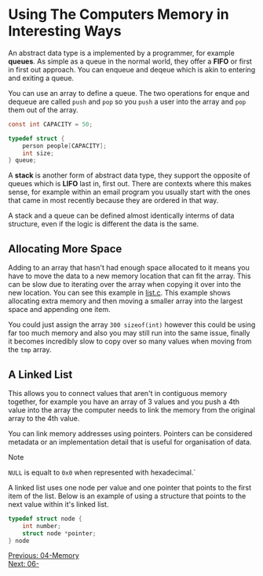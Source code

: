 # Using The Computers Memory in Interesting Ways

An abstract data type is a implemented by a programmer, for example __queues__. As simple as a queue in the normal world, they offer a __FIFO__ or first in first out approach. You can enqueue and deqeue which is akin to entering and exiting a queue. 

You can use an array to define a queue. The two operations for enque and dequeue are called `push` and `pop` so you `push` a user into the array and `pop` them out of the array. 

```c
const int CAPACITY = 50;

typedef struct {
    person people[CAPACITY];
    int size;
} queue;
```

A __stack__ is another form of abstract data type, they support the opposite of queues which is __LIFO__ last in, first out. There are contexts where this makes sense, for example within an email program you usually start with the ones that came in most recently because they are ordered in that way.

A stack and a queue can be defined almost identically interms of data structure, even if the logic is different the data is the same.

## Allocating More Space

Adding to an array that hasn't had enough space allocated to it means you have to move the data to a new memory location that can fit the array. This can be slow due to iterating over the array when copying it over into the new location. You can see this example in [list.c](./list.c). This example shows allocating extra memory and then moving a smaller array into the largest space and appending one item.

You could just assign the array `300 sizeof(int)` however this could be using far too much memory and also you may still run into the same issue, finally it becomes incredibly slow to copy over so many values when moving from the `tmp` array.

## A Linked List

This allows you to connect values that aren't in contiguous memory together, for example you have an array of 3 values and you push a 4th value into the array the computer needs to link the memory from the original array to the 4th value.

You can link memory addresses using pointers. Pointers can be considered metadata or an implementation detail that is useful for organisation of data. 

> [!NOTE]
> `NULL` is equalt to `0x0` when represented with hexadecimal.`

A linked list uses one node per value and one pointer that points to the first item of the list.  Below is an example of using a structure that points to the next value within it's linked list.

``` c 
typedef struct node {
    int number;
    struct node *pointer;
} node
```


[Previous: 04-Memory](../04-Memory/README.md) <br />
[Next: 06-](../06-) 
